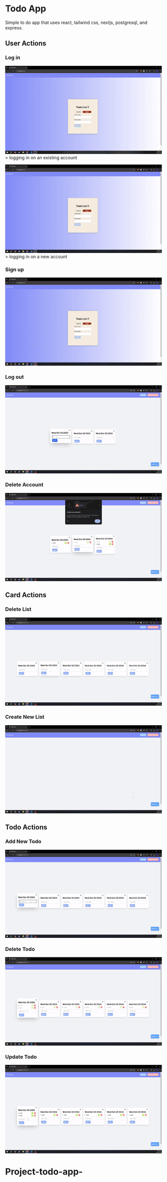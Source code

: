 # Todo App

Simple to do app that uses react, tailwind css, nextjs, postgresql, and express.

## User Actions

### Log in

![alt text](/readmegifs/Loggingin-harry.gif) > logging in on an existing account

![alt text](/readmegifs/loggingin.gif) > logging in on a new account

### Sign up

![alt text](/readmegifs/singingup.gif)

### Log out

![alt text](/readmegifs/loggingout.gif)

### Delete Account

![alt text](/readmegifs/deleteaccount.gif)

## Card Actions

### Delete List

![alt text](/readmegifs/deletelist.gif)

### Create New List

![alt text](/readmegifs/addlist.gif)

## Todo Actions

### Add New Todo

![alt text](/readmegifs/addtodo.gif)

### Delete Todo

![alt text](/readmegifs/deletetodo.gif)

### Update Todo

![alt text](/readmegifs/updatetodo.gif)

# Project-todo-app-
